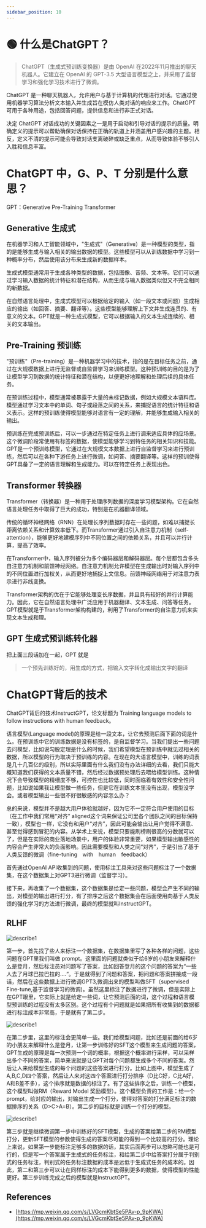 ```yaml
---
sidebar_position: 10
---
```


# 🟢 什么是ChatGPT？

> ChatGPT（生成式预训练变换器）是由 OpenAI 在2022年11月推出的聊天机器人。它建立在 OpenAI 的 GPT-3.5 大型语言模型之上，并采用了监督学习和强化学习技术进行了微调。

ChatGPT 是一种聊天机器人，允许用户与基于计算机的代理进行对话。它通过使用机器学习算法分析文本输入并生成旨在模仿人类对话的响应来工作。ChatGPT 可用于各种用途，包括回答问题，提供信息和进行非正式对话。  

决定 ChatGPT 对话成功的关键因素之一是用于启动和引导对话的提示的质量。明确定义的提示可以帮助确保对话保持在正确的轨道上并涵盖用户感兴趣的主题。相反，定义不清的提示可能会导致对话支离破碎或缺乏重点，从而导致体验不够引人入胜和信息丰富。  

# ChatGPT 中，G、P、T 分别是什么意思？
GPT：Generative Pre-Training Transformer

## Generative 生成式

在机器学习和人工智能领域中，"生成式"（Generative）是一种模型的类型，指的是能够生成与输入相关的输出数据的模型。这些模型可以从训练数据中学习到一种概率分布，然后使用该分布来生成新的数据样本。

生成式模型通常用于生成各种类型的数据，包括图像、音频、文本等。它们可以通过学习输入数据的统计特征和潜在结构，从而生成与输入数据类似但又不完全相同的新数据。

在自然语言处理中，生成式模型可以根据给定的输入（如一段文本或问题）生成相应的输出（如回答、摘要、翻译等）。这些模型能够理解上下文并生成连贯的、有意义的文本。GPT就是一种生成式模型，它可以根据输入的文本生成连续的、相关的文本输出。

## Pre-Training 预训练

"预训练"（Pre-training）是一种机器学习中的技术，指的是在目标任务之前，通过在大规模数据上进行无监督或自监督学习来训练模型。这种预训练的目的是为了让模型学习到数据的统计特征和潜在结构，以便更好地理解和处理后续的具体任务。

在预训练过程中，模型通常被暴露于大量的未标记数据，例如大规模文本语料库。模型通过学习文本中的单词、句子或段落之间的关系，来捕捉语言的统计特征和语义表示。这样的预训练使得模型能够对语言有一定的理解，并能够生成输入相关的输出。

预训练在完成预训练后，可以一步通过在特定任务上进行调来适应具体的应场景。这个微调阶段常使用有标签的数据，使模型能够学习到特任务的相关知识和技能。GPT是一个预训练模型，它通过在大规模文本数据上进行自监督学习来进行预训练，然后可以在各种下游任务上进行微调，如问答、摘要翻译等。这样的预训使得GPT具备了一定的语言理解和生成能力。可以在特定任务上表现出色。

## Transformer 转换器

Transformer（转换器）是一种用于处理序列数据的深度学习模型架构。它在自然语言处理任务中取得了巨大的成功，特别是在机器翻译领域。

传统的循环神经网络（RNN）在处理长序列数据时存在一些问题，如难以捕捉长距离依赖关系和计算效率低下。而Transformer通过引入自注意力机制（self-attention），能够更好地建模序列中不同位置之间的依赖关系，并且可以并行计算，提高了效率。

在Transformer中，输入序列被分为多个编码器层和解码器层。每个层都包含多头自注意力机制和前馈神经网络。自注意力机制允许模型在生成输出时对输入序列中的不同位置进行加权关，从而更好地捕捉上文信息。前馈神经网络用于对注意力表示进行非线变换。

Transformer架构的优在于它能够处理变长序数据，并且具有较好的并行计算能力。因此，它在自然语言处理中广泛应用于机器翻译、文本生成、问答等任务。GPT模型就是于Transformer架构构建的，利用了Transformer的自注意力机来实现文本生成和理。

## GPT 生成式预训练转化器
把上面三段话加在一起，GPT 就是

> 一个预先训练好的，用生成的方式，把输入文字转化成输出文字的翻译


# ChatGPT背后的技术

ChatGPT背后的技术InstructGPT，论文标题为 Training language models to follow instructions with human feedback。

语言模型(Language model)的原理是给一段文本，让它去预测后面下面的词是什么。在预训练中它的训练数据是没有标签的，是自监督学习。当我们提出一些问题去问模型，比如说勾股定理是什么的时候，我们希望模型在预训练中就见过相关的数据，所以模型的行为取决于预训练的内容。在现在的大语言模型中，训练的词表是几十几百亿的级别，所以实际里面有什么我们没有办法详细的去看，我们只能大概知道我们获得的文本质量不错，然后经过数据预处理后去喂给模型训练。这种情况下会导致模型的精细度不够，可控性也比较低，同时面临着有效性和安全性问题，比如说如果我让模型做一些任务，但是它在训练文本里没有出现，模型没学会。或者模型输出一些很不好很敏感的内容怎么办？

总的来说，模型并不是越大用户体验就越好，因为它不一定符合用户使用的目标（在工作中我们常用“对齐” aligned这个词来保证公司里各个团队之间的目标保持一致），模型也一样，它没有和用户“对齐”，因此可能会输出让用户觉得不满意、甚至觉得感到冒犯的内容。从学术上来说，模型只要能刷榜刷很高的分数就可以了，但是在实际的商业落地场景中，用户的体验非常重要，如果模型输出敏感性的内容会产生非常大的负面影响。因此需要模型和人类之间“对齐”，于是引出了基于人类反馈的微调（fine-tuning　with　human　feedback）

首先通过OpenAI API收集到的问题，使用标注工具来对这些问题标注了一个数据集，在这个数据集上对GPT3进行微调（监督学习）。

接下来，再收集了一个数据集，这个数据集是给定一些问题，模型会产生不同的输出，对模型的输出进行打分，有了排序之后这个数据集会在后面使用向基于人类反馈的强化学习的方法进行微调，最终的模型就叫InstructGPT。

## RLHF
![describe1](./img/img1.png)

第一步，首先找了些人来标注一个数据集，在数据集里写了各种各样的问题，这些问题在GPT里我们叫做 prompt。这里面的问题就类似于给6岁的小朋友来解释什么是登月，然后标注员对问题写了答案，比如回答登月的这个问题的答案为“一些人去了月球巴拉巴拉的....“。于是就得到了问题和答案，把问题和答案拼接成一段话，然后在这些数据上进行微调GPT3,微调出来的模型叫做SFT（supervised Fine-tune,基于监督学习的微调)。虽然这里标注了数据进行了微调，但是实际上在GPT眼里，它实际上就是给定一些词，让它预测后面的词，这个过程和语言模型预训练的过程没有太多区别。这个过程有个问题就是如果把所有收集到的数据都进行标注成本非常高，于是就有了第二步。

![describe1](./img/img2.png)

在第二步里，这里的标注会更简单一些。我们给模型问题，比如还是前面的给6岁的小朋友来解释什么是登月，让第一步训练好的SFT这个模型来生成问题的答案，GPT生成的原理是每一次预测一个词的概率，根据这个概率进行采样，可以采样出多个不同的答案，简单来说就是让GPT对每个问题都生成多个不同的答案。然后让人来给模型生成的每个问题的这些答案进行打分。比如上图中，模型生成了A,B,C,D四个答案，然后让人来对这四个答案进行打分排序（D比C好，C比A好，A和B差不多），这个排序就是数据的标注了。有了这些排序之后，训练一个模型，这个模型叫做RM（Reward Model 奖励模型）。这个模型负责的工作是：给一个prompt，给对应的输出，对输出生成一个打分，使得对答案的打分满足标注的数据排序的关系（D>C>A=B）。第二步的目标就是训练一个打分的模型。

![describe1](./img/img3.png)

第三步就是继续微调第一步中训练好的SFT模型，生成的答案给第二步的RM模型打分，更新SFT模型的参数使得生成的答案尽可能的得到一个比较高的打分。理论上来说，如果第一步能标注足够多的数据的话，其实后面两步可以忽略可能也是可行的，但是写一个答案属于生成式的任务标注，和给第二步中给答案打分属于判别式的任务标注，判别式的任务标注数据的成本是远低于生成式任务的成本的。因此，第二和第三步可以让在同样标注的成本下能得到更多的数据，使得模型的性能更好。第三步训练完成之后的模型就是InstructGPT。


## References
- [https://mp.weixin.qq.com/s/LVGcmKbtSe5PAv-p_9pKWA](https://mp.weixin.qq.com/s/LVGcmKbtSe5PAv-p_9pKWA)